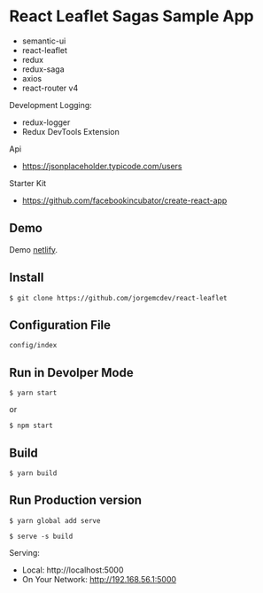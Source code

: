 # React Leaflet Sagas Sample App

- semantic-ui
- react-leaflet
- redux
- redux-saga
- axios
- react-router v4

Development Logging:
- redux-logger
- Redux DevTools Extension

Api
- https://jsonplaceholder.typicode.com/users

Starter Kit
- https://github.com/facebookincubator/create-react-app

## Demo


Demo [netlify](https://naughty-shockley-aaf469.netlify.com/).


## Install
```
$ git clone https://github.com/jorgemcdev/react-leaflet

```

## Configuration File
```
config/index

```

## Run in Devolper Mode
```
$ yarn start

```
or

```
$ npm start

```

## Build

```
$ yarn build

```

## Run Production version

```
$ yarn global add serve

$ serve -s build

```

 Serving:
  
 - Local:            http://localhost:5000
 - On Your Network:  http://192.168.56.1:5000 
